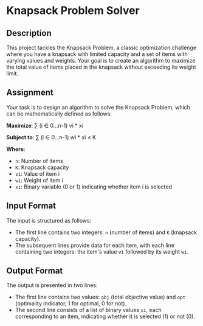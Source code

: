 # Knapsack Problem Solver

## Description

This project tackles the Knapsack Problem, a classic optimization challenge where you have a knapsack with limited capacity and a set of items with varying values and weights. Your goal is to create an algorithm to maximize the total value of items placed in the knapsack without exceeding its weight limit.

## Assignment

Your task is to design an algorithm to solve the Knapsack Problem, which can be mathematically defined as follows:

**Maximize**:
∑ (i ∈ 0...n-1) vi * xi

**Subject to**:
∑ (i ∈ 0...n-1) wi * xi ≤ K

**Where**:
- `n`: Number of items
- `K`: Knapsack capacity
- `vi`: Value of item i
- `wi`: Weight of item i
- `xi`: Binary variable (0 or 1) indicating whether item i is selected

## Input Format

The input is structured as follows:
- The first line contains two integers: `n` (number of items) and `K` (knapsack capacity).
- The subsequent lines provide data for each item, with each line containing two integers: the item's value `vi` followed by its weight `wi`.


## Output Format

The output is presented in two lines:
- The first line contains two values: `obj` (total objective value) and `opt` (optimality indicator, 1 for optimal, 0 for not).
- The second line consists of a list of binary values `xi`, each corresponding to an item, indicating whether it is selected (1) or not (0).
